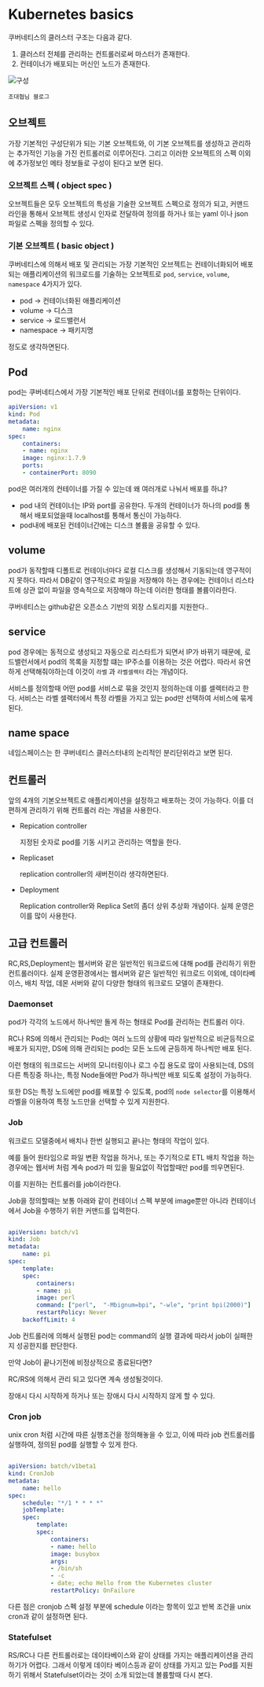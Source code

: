 # Kubernetes basics


쿠버네티스의 클러스터 구조는 다음과 같다.

1. 클러스터 전체를 관리하는 컨트롤러로써 마스터가 존재한다.
2. 컨테이너가 배포되는 머신인 노드가 존재한다.

<!--more-->

![구성](Untitled-de7613b3-7938-48ee-ab4e-850b530126a7.png "구성")

`조대협님 블로그`

## 오브젝트

가장 기본적인 구성단위가 되는 기본 오브젝트와, 이 기본 오브젝트를 생성하고 관리하는 추가적인 기능을 가진 컨트롤러로 이루어진다. 그리고 이러한 오브젝트의 스펙 이외에 추가정보인 메타 정보들로 구성이 된다고 보면 된다.

### 오브젝트 스펙 ( object spec )

오브젝트들은 모두 오브젝트의 특성을 기술한 오브젝트 스펙으로 정의가 되고, 커맨드 라인을 통해서 오브젝트 생성시 인자로 전달하여 정의를 하거나 또는 yaml 이나 json 파일로 스펙을 정의할 수 있다.

### 기본 오브젝트 ( basic object )

쿠버네티스에 의해서 배포 및 관리되는 가장 기본적인 오브젝트는 컨테이너화되어 배포되는 애플리케이션의 워크로드를 기술하는 오브젝트로 `pod`, `service`, `volume`, `namespace` 4가지가 있다.

- pod → 컨테이너화된 애플리케이션
- volume → 디스크
- service → 로드밸런서
- namespace → 패키지명

정도로 생각하면된다.

## Pod

pod는 쿠버네티스에서 가장 기본적인 배포 단위로 컨테이너를 포함하는 단위이다.

~~~yaml
apiVersion: v1
kind: Pod
metadata:
    name: nginx
spec:
    containers:
    - name: nginx
    image: nginx:1.7.9
    ports:
    - containerPort: 8090
~~~

pod은 여러개의 컨테이너를 가질 수 있는데 왜 여러개로 나눠서 배포를 하냐?

- pod 내의 컨테이너는 IP와 port를 공유한다. 두개의 컨테이너가 하나의 pod를 통해서 배포되었을때 localhost를 통해서 통신이 가능하다.
- pod내에 배포된 컨테이너간에는 디스크 볼륨을 공유할 수 있다.

## volume

pod가 동작할때 디폴트로 컨테이너마다 로컬 디스크를 생성해서 기동되는데 영구적이지 못하다. 따라서 DB같이 영구적으로 파일을 저장해야 하는 경우에는 컨테이너 리스타트에 상관 없이 파일을 영속적으로 저장해야 하는데 이러한 형태를 볼륨이라한다.

쿠버네티스는 github같은 오픈소스 기반의 외장 스토리지를 지원한다..

## service

pod 경우에는 동적으로 생성되고 자동으로 리스타트가 되면서 IP가 바뀌기 때문에, 로드밸런서에서 pod의 목록을 지정할 떄는 IP주소를 이용하는 것은 어렵다. 따라서 유연하게 선택해줘야하는데 이것이 `라벨` 과 `라벨셀렉터` 라는 개념이다.

서비스를 정의할때 어떤 pod를 서비스로 묶을 것인지 정의하는데 이를 셀렉터라고 한다. 서비스는 라벨 셀렉터에서 특정 라벨을 가지고 있는 pod만 선택하여 서비스에 묶게 된다.

## name space

네임스페이스는 한 쿠버네티스 클러스터내의 논리적인 분리단위라고 보면 된다.

## 컨트롤러

앞의 4개의 기본오브젝트로 애플리케이션을 설정하고 배포하는 것이 가능하다. 이를 더 편하게 관리하기 위해 컨트롤러 라는 개념을 사용한다.

- Repication controller

    지정된 숫자로 pod를 기동 시키고 관리하는 역할을 한다.

- Replicaset

    replication controller의 새버전이라 생각하면된다.

- Deployment

    Replication controller와 Replica Set의 좀더 상위 추상화 개념이다. 실제 운영은 이를 많이 사용한다.

## 고급 컨트롤러

RC,RS,Deployment는 웹서버와 같은 일반적인 워크로드에 대해 pod를 관리하기 위한 컨트롤러이다. 실제 운영환경에서는 웹서버와 같은 일반적인 워크로드 이외에, 데이타베이스, 배치 작업, 데몬 서버와 같이 다양한 형태의 워크로드 모델이 존재한다.

### Daemonset

pod가 각각의 노드에서 하나씩만 돌게 하는 형태로 Pod를 관리하는 컨트롤러 이다.

RC나 RS에 의해서 관리되는 Pod는 여러 노드의 상황에 따라 일반적으로 비균등적으로 배포가 되지만, DS에 의해 관리되는 pod는 모든 노드에 균등하게 하나씩만 배포 된다.

이런 형태의 워크로드는 서버의 모니터링이나 로그 수집 용도로 많이 사용되는데, DS의 다른 특징중 하나는, 특정  Node들에만 Pod가 하나씩만 배포 되도록 설정이 가능하다.

또한 DS는 특정 노드에만 pod를 배포할 수 있도록, pod의 `node selector`를 이용해서 라벨을 이용하여 특정 노드만을 선택할 수 있게 지원한다.

### Job

워크로드 모델중에서 배치나 한번 실행되고 끝나는 형태의 작업이 있다.

예를 들어 원타임으로 파일 변환 작업을 하거나, 또는 주기적으로 ETL 배치 작업을 하는 경우에는 웹서버 처럼 계속 pod가 떠 있을 필요없이 작업할때만 pod를 띄우면된다. 

이를 지원하는 컨트롤러를 job이라한다.

Job을 정의할때는 보통 아래와 같이 컨테이너 스펙 부분에 image뿐만 아니라 컨테이너에서 Job을 수행하기 위한 커맨드를 입력한다.

~~~yaml

apiVersion: batch/v1
kind: Job
metadata:
    name: pi
spec:
    template:
    spec:
        containers:
        - name: pi
        image: perl
        command: ["perl",  "-Mbignum=bpi", "-wle", "print bpi(2000)"]
        restartPolicy: Never
    backoffLimit: 4

~~~

Job 컨트롤러에 의해서 실행된 pod는 command의 실행 결과에 따라서 job이 실패한지 성공한지를 판단한다.

만약 Job이 끝나기전에 비정상적으로 종료된다면?

RC/RS에 의해서 관리 되고 있다면 계속 생성될것이다. 

장애시 다시 시작하게 하거나 또는 장애시 다시 시작하지 않게 할 수 있다.

### Cron job

unix cron 처럼 시간에 따른 실행조건을 정의해놓을 수 있고, 이에 따라 job 컨트롤러를 실행하여, 정의된 pod를 실행할 수 있게 한다.

~~~yaml

apiVersion: batch/v1beta1
kind: CronJob
metadata:
    name: hello
spec:
    schedule: "*/1 * * * *"
    jobTemplate:
    spec:
        template:
        spec:
            containers:
            - name: hello
            image: busybox
            args:
            - /bin/sh
            - -c
            - date; echo Hello from the Kubernetes cluster
            restartPolicy: OnFailure
~~~

다른 점은 cronjob 스펙 설정 부분에 schedule 이라는 항목이 있고 반복 조건을 unix cron과 같이 설정하면 된다.

### Statefulset

RS/RC나 다른 컨트롤러로는 데이타베이스와 같이 상태를 가지는 애플리케이션을 관리하기가 어렵다. 그래서 이렇게 데이타 베이스등과 같이 상태를 가지고 있는 Pod를 지원하기 위해서 Statefulset이라는 것이 소개 되었는데 볼륨할때 다시 본다.
